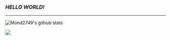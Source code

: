 ### ***HELLO WORLD!***
---
![Mond2749's github stats](https://github-readme-stats.vercel.app/api?username=Mond2749&show_icons=true&theme=merko)

![](https://social-phinf.pstatic.net/20201020_145/1603163003282DWOAz_GIF/ddba22b-2fad9d00-1d3f-4ec8-a65d-199a09dfa4e1.gif?type=w710)